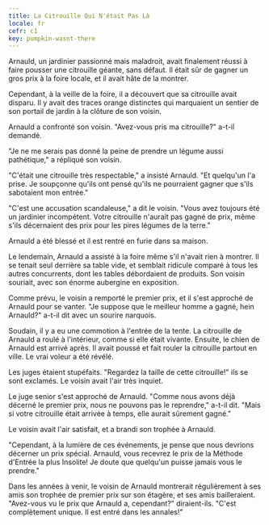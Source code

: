 ```yaml
---
title: La Citrouille Qui N'était Pas Là
locale: fr
cefr: c1
key: pumpkin-wasnt-there
---
```


Arnauld, un jardinier passionné mais maladroit, avait finalement réussi à faire pousser une citrouille géante, sans défaut. Il était sûr de gagner un gros prix à la foire locale, et il avait hâte de la montrer.

Cependant, à la veille de la foire, il a découvert que sa citrouille avait disparu. Il y avait des traces orange distinctes qui marquaient un sentier de son portail de jardin à la clôture de son voisin.

Arnauld a confronté son voisin. "Avez-vous pris ma citrouille?" a-t-il demandé.

"Je ne me serais pas donné la peine de prendre un légume aussi pathétique," a répliqué son voisin.

"C'était une citrouille très respectable," a insisté Arnauld. "Et quelqu'un l'a prise. Je soupçonne qu'ils ont pensé qu'ils ne pourraient gagner que s'ils sabotaient mon entrée."

"C'est une accusation scandaleuse," a dit le voisin. "Vous avez toujours été un jardinier incompétent. Votre citrouille n'aurait pas gagné de prix, même s'ils décernaient des prix pour les pires légumes de la terre."

Arnauld a été blessé et il est rentré en furie dans sa maison.

Le lendemain, Arnauld a assisté à la foire même s'il n'avait rien à montrer. Il se tenait seul derrière sa table vide, et semblait ridicule comparé à tous les autres concurrents, dont les tables débordaient de produits. Son voisin souriait, avec son énorme aubergine en exposition.

Comme prévu, le voisin a remporté le premier prix, et il s'est approché de Arnauld pour se vanter. "Je suppose que le meilleur homme a gagné, hein Arnauld?" a-t-il dit avec un sourire narquois.

Soudain, il y a eu une commotion à l'entrée de la tente. La citrouille de Arnauld a roulé à l'intérieur, comme si elle était vivante. Ensuite, le chien de Arnauld est arrivé après. Il avait poussé et fait rouler la citrouille partout en ville. Le vrai voleur a été révélé.

Les juges étaient stupéfaits. "Regardez la taille de cette citrouille!" ils se sont exclamés. Le voisin avait l'air très inquiet.

Le juge senior s'est approché de Arnauld. "Comme nous avons déjà décerné le premier prix, nous ne pouvons pas le reprendre," a-t-il dit. "Mais si votre citrouille était arrivée à temps, elle aurait sûrement gagné."

Le voisin avait l'air satisfait, et a brandi son trophée à Arnauld.

"Cependant, à la lumière de ces événements, je pense que nous devrions décerner un prix spécial. Arnauld, vous recevrez le prix de la Méthode d'Entrée la plus Insolite! Je doute que quelqu'un puisse jamais vous le prendre."

Dans les années à venir, le voisin de Arnauld montrerait régulièrement à ses amis son trophée de premier prix sur son étagère, et ses amis bailleraient. "Avez-vous vu le prix que Arnauld a, cependant?" diraient-ils. "C'est complètement unique. Il est entré dans les annales!"